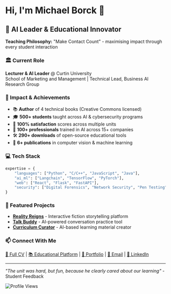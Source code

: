 # Hi, I'm Michael Borck 👋

## 🎯 AI Leader & Educational Innovator
**Teaching Philosophy:** "Make Contact Count" - maximising impact through every student interaction

### 🏛️ Current Role
**Lecturer & AI Leader** @ Curtin University  
School of Marketing and Management | Technical Lead, Business AI Research Group

### 🚀 Impact & Achievements
- 📚 **Author** of 4 technical books (Creative Commons licensed)
- 🎓 **500+ students** taught across AI & cybersecurity programs
- 💯 **100% satisfaction** scores across multiple units
- 🏢 **100+ professionals** trained in AI across 15+ companies
- 🛠️ **290+ downloads** of open-source educational tools
- 🔬 **6+ publications** in computer vision & machine learning

### 💻 Tech Stack
```python
expertise = {
    "languages": ["Python", "C/C++", "JavaScript", "Java"],
    "ai_ml": ["Langchain", "TensorFlow", "PyTorch"],
    "web": ["React", "Flask", "FastAPI"],
    "security": ["Digital Forensics", "Network Security", "Pen Testing"]
}
```

### 🎨 Featured Projects
- **[Reality Reigns](https://github.com/michael-borck/reality-reigns)** - Interactive fiction storytelling platform
- **[Talk Buddy](https://github.com/michael-borck/talk-buddy)** - AI-powered conversation practice tool
- **[Curriculum Curator](https://github.com/michael-borck/curriculum-curator)** - AI-based learning material creator

### 📫 Connect With Me
[📄 Full CV](https://michael-borck.github.io/cv) | [📚 Educational Platform](https://michaelborck.education) | [💼 Portfolio](https://michaelborck.dev) | [💌 Email](mailto:michael.borck@curtin.edu.au) | [🔗 LinkedIn](https://linkedin.com/in/michaelborck)

---

*"The unit was hard, but fun, because he clearly cared about our learning"* - Student Feedback

![Profile Views](https://komarev.com/ghpvc/?username=michael-borck&color=blue)